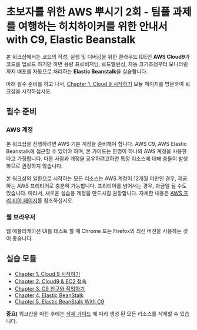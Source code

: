 # 초보자를 위한 AWS 뿌시기 2회 - 팀플 과제를 여행하는 히치하이커를 위한 안내서 with C9, Elastic Beanstalk
본 워크샵에서는 코드의 작성, 실행 및 디버깅을 위한 클라우드 IDE인
**AWS Cloud9**과 코드를 업로드 하기만 하면 용량 프로비저닝, 로드밸런싱, 자동 크기조정부터 모니터링까지 배포를 자동으로 처리하는 **Elastic Beanstalk**을 실습합니다.

아래 필수 준비를 하고 나서, [Chapter 1. Cloud 9 시작하기](1_c9-start/README.md) 모듈 페이지를 방문하여 워크샵을 시작하십시오.

## 필수 준비
### AWS 계정
본 워크샵을 진행하려면 AWS 기본 계정을 준비해야 합니다. AWS C9, AWS Elastic Beanstalk에 접근할 수 있어야 하며, 본 가이드는 한명이 하나의 AWS 계정을 사용한다고 가정합니다. 다른 사람과 계정을 공유하려고하면 특정 리소스에 대해 충돌이 발생하므로 권장하지 않습니다.

본 워크샵의 일환으로 시작하는 모든 리소스는 AWS 계정이 12개월 미만인 경우, 제공하는 AWS 프리티어로 충분히 가능합니다. 프리티어를 넘어서는 경우, 과금일 될 수도 있습니다. 따라서, 새로운 실습용 계정을 만드시길 권장합니다. 자세한 내용은 [AWS 프리 티어 페이지](https://aws.amazon.com/free/)를 참조하십시오.

### 웹 브라우저
웹 애플리케이션 UI를 테스트 할 때 Chrome 또는 Firefox의 최신 버전을 사용하는 것이 좋습니다.

## 실습 모듈
* [Chapter 1. Cloud 9 시작하기](1_c9-start/)
* [Chapter 2. Cloud9 & EC2 접속](2_c9-ec2/)
* [Chapter 3. C9 친구와 작업하기](3_c9withFriends/)
* [Chapter 4. Elastic BeanStalk](4_eb/)
* [Chapter 5. Elastic BeanStalk With C9](5_ebWithC9/)

**중요)** 워크샵을 마친 후에는 [삭제 가이드](6_removeGuide/) 에 따라 생성 된 모든 리소스를 삭제할 수 있습니다.
